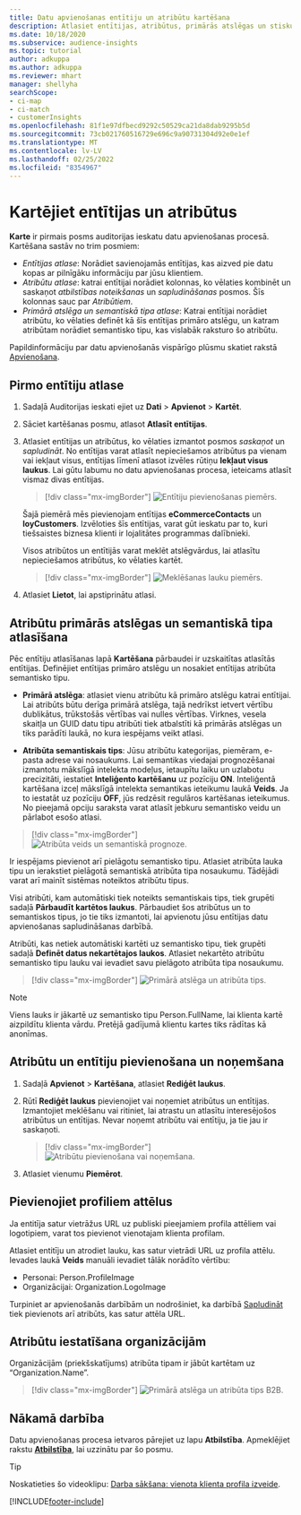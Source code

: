 ```yaml
---
title: Datu apvienošanas entītiju un atribūtu kartēšana
description: Atlasiet entītijas, atribūtus, primārās atslēgas un stiskus tipus, lai kartētu datus uz vienoto klienta profilu.
ms.date: 10/18/2020
ms.subservice: audience-insights
ms.topic: tutorial
author: adkuppa
ms.author: adkuppa
ms.reviewer: mhart
manager: shellyha
searchScope:
- ci-map
- ci-match
- customerInsights
ms.openlocfilehash: 81f1e97dfbecd9292c50529ca21da8dab9295b5d
ms.sourcegitcommit: 73cb021760516729e696c9a90731304d92e0e1ef
ms.translationtype: MT
ms.contentlocale: lv-LV
ms.lasthandoff: 02/25/2022
ms.locfileid: "8354967"
---
```

# <a name="map-entities-and-attributes"></a>Kartējiet entītijas un atribūtus

**Karte** ir pirmais posms auditorijas ieskatu datu apvienošanas procesā. Kartēšana sastāv no trim posmiem:

- *Entītijas atlase*: Norādiet savienojamās entītijas, kas aizved pie datu kopas ar pilnīgāku informāciju par jūsu klientiem.
- *Atribūtu atlase*: katrai entītijai norādiet kolonnas, ko vēlaties kombinēt un saskaņot *atbilstības noteikšanas* un *sapludināšanas* posmos. Šīs kolonnas sauc par *Atribūtiem*.
- *Primārā atslēga un semantiskā tipa atlase*: Katrai entītijai norādiet atribūtu, ko vēlaties definēt kā šīs entītijas primāro atslēgu, un katram atribūtam norādiet semantisko tipu, kas vislabāk raksturo šo atribūtu.

Papildinformāciju par datu apvienošanās vispārīgo plūsmu skatiet rakstā [Apvienošana](data-unification.md).

## <a name="select-the-first-entities"></a>Pirmo entītiju atlase

1. Sadaļā Auditorijas ieskati ejiet uz **Dati** > **Apvienot** > **Kartēt**.

2. Sāciet kartēšanas posmu, atlasot **Atlasīt entītijas**.

3. Atlasiet entītijas un atribūtus, ko vēlaties izmantot posmos *saskaņot* un *sapludināt*. No entītijas varat atlasīt nepieciešamos atribūtus pa vienam vai iekļaut visus, entītijas līmenī atlasot izvēles rūtiņu **Iekļaut visus laukus**. Lai gūtu labumu no datu apvienošanas procesa, ieteicams atlasīt vismaz divas entītijas.

   > [!div class="mx-imgBorder"]
   > ![Entītiju pievienošanas piemērs.](media/data-manager-configure-map-add-entities-example.png "Entītiju pievienošanas piemērs")

   Šajā piemērā mēs pievienojam entītijas **eCommerceContacts** un **loyCustomers**. Izvēloties šīs entītijas, varat gūt ieskatu par to, kuri tiešsaistes biznesa klienti ir lojalitātes programmas dalībnieki.
   
   Visos atribūtos un entītijās varat meklēt atslēgvārdus, lai atlasītu nepieciešamos atribūtus, ko vēlaties kartēt.
   
     > [!div class="mx-imgBorder"]
   > ![Meklēšanas lauku piemērs.](media/data-manager-configure-map-search-fields-example.png "Meklēšanas lauku piemērs")

4. Atlasiet **Lietot**, lai apstiprinātu atlasi.

## <a name="select-primary-key-and-semantic-type-for-attributes"></a>Atribūtu primārās atslēgas un semantiskā tipa atlasīšana

Pēc entītiju atlasīšanas lapā **Kartēšana** pārbaudei ir uzskaitītas atlasītās entītijas. Definējiet entītijas primāro atslēgu un nosakiet entītijas atribūta semantisko tipu.

- **Primārā atslēga**: atlasiet vienu atribūtu kā primāro atslēgu katrai entītijai. Lai atribūts būtu derīga primārā atslēga, tajā nedrīkst ietvert vērtību dublikātus, trūkstošās vērtības vai nulles vērtības. Virknes, vesela skaitļa un GUID datu tipu atribūti tiek atbalstīti kā primārās atslēgas un tiks parādīti laukā, no kura iespējams veikt atlasi.

- **Atribūta semantiskais tips**: Jūsu atribūtu kategorijas, piemēram, e-pasta adrese vai nosaukums. Lai semantikas viedajai prognozēšanai izmantotu mākslīgā intelekta modeļus, ietaupītu laiku un uzlabotu precizitāti, iestatiet **Inteliģento kartēšanu** uz pozīciju **ON**. Inteliģentā kartēšana izceļ mākslīgā intelekta semantikas ieteikumu laukā **Veids**. Ja to iestatāt uz pozīciju **OFF**, jūs redzēsit regulāros kartēšanas ieteikumus. No pieejamā opciju saraksta varat atlasīt jebkuru semantisko veidu un pārlabot esošo atlasi.

> [!div class="mx-imgBorder"]
> ![Atribūta veids un semantiskā prognoze.](media/data-manager-configure-map-add-attributes-semantic-prediction.png "Atribūta veids un semantiskā prognoze")

Ir iespējams pievienot arī pielāgotu semantisko tipu. Atlasiet atribūta lauka tipu un ierakstiet pielāgotā semantiskā atribūta tipa nosaukumu. Tādējādi varat arī mainīt sistēmas noteiktos atribūtu tipus.

Visi atribūti, kam automātiski tiek noteikts semantiskais tips, tiek grupēti sadaļā **Pārbaudīt kartētos laukus**. Pārbaudiet šos atribūtus un to semantiskos tipus, jo tie tiks izmantoti, lai apvienotu jūsu entītijas datu apvienošanas sapludināšanas darbībā.

Atribūti, kas netiek automātiski kartēti uz semantisko tipu, tiek grupēti sadaļā **Definēt datus nekartētajos laukos**. Atlasiet nekartēto atribūtu semantisko tipu lauku vai ievadiet savu pielāgoto atribūta tipa nosaukumu.

> [!div class="mx-imgBorder"]
> ![Primārā atslēga un atribūta tips.](media/data-manager-configure-map-add-attributes.png "Primārā atslēga un atribūta tips")

> [!NOTE]
> Viens lauks ir jākartē uz semantisko tipu Person.FullName, lai klienta kartē aizpildītu klienta vārdu. Pretējā gadījumā klientu kartes tiks rādītas kā anonīmas. 

## <a name="add-and-remove-attributes-and-entities"></a>Atribūtu un entītiju pievienošana un noņemšana

1. Sadaļā **Apvienot** > **Kartēšana**, atlasiet **Rediģēt laukus**.

2. Rūtī **Rediģēt laukus** pievienojiet vai noņemiet atribūtus un entītijas. Izmantojiet meklēšanu vai ritiniet, lai atrastu un atlasītu interesējošos atribūtus un entītijas. Nevar noņemt atribūtu vai entītiju, ja tie jau ir saskaņoti.

   > [!div class="mx-imgBorder"]
   > ![Atribūtu pievienošana vai noņemšana.](media/configure-data-map-edit.png "Atribūtu pievienošana vai noņemšana")

3. Atlasiet vienumu **Piemērot**.

## <a name="add-images-to-profiles"></a>Pievienojiet profiliem attēlus

Ja entitīja satur vietrāžus URL uz publiski pieejamiem profila attēliem vai logotipiem, varat tos pievienot vienotajam klienta profilam.

Atlasiet entitīju un atrodiet lauku, kas satur vietrādi URL uz profila attēlu. Ievades laukā **Veids** manuāli ievadiet tālāk norādīto vērtību: 
- Personai: Person.ProfileImage
- Organizācijai: Organization.LogoImage

Turpiniet ar apvienošanās darbībām un nodrošiniet, ka darbībā [Sapludināt](merge-entities.md) tiek pievienots arī atribūts, kas satur attēla URL.

## <a name="set-attributes-for-organizations"></a>Atribūtu iestatīšana organizācijām

Organizācijām (priekšskatījums) atribūta tipam ir jābūt kartētam uz “Organization.Name”.
> [!div class="mx-imgBorder"]
> ![Primārā atslēga un atribūta tips B2B.](media/configure-data-map-edit-b2b.png "Primārā atslēga un atribūta tips B2B")

## <a name="next-step"></a>Nākamā darbība

Datu apvienošanas procesa ietvaros pārejiet uz lapu **Atbilstība**. Apmeklējiet rakstu [**Atbilstība**](match-entities.md), lai uzzinātu par šo posmu.

> [!TIP]
> Noskatieties šo videoklipu: [Darba sākšana: vienota klienta profila izveide](https://youtu.be/oBfGEhucAxs).


[!INCLUDE[footer-include](../includes/footer-banner.md)]